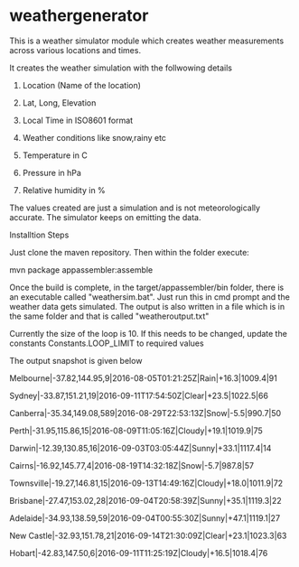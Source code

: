 # weathergenerator
This is a weather simulator module which creates weather measurements across various locations and times.

It creates the weather simulation with the follwowing details

1) Location (Name of the location)

2) Lat, Long, Elevation

3) Local Time in ISO8601 format

4) Weather conditions like snow,rainy etc

5) Temperature in C

6) Pressure in hPa

7) Relative humidity in %

The values created are just a simulation and is not meteorologically accurate. The simulator keeps on emitting the data.


Installtion Steps


Just clone the maven repository. Then within the folder execute:

mvn package appassembler:assemble

Once the build is complete, in the target/appassembler/bin folder, there is an executable called "weathersim.bat". Just run this in cmd prompt and the weather data gets simulated. The output is also written in a file which is in the same folder and that is called "weatheroutput.txt"



Currently the size of the loop is 10. If this needs to be changed, update the constants Constants.LOOP_LIMIT to required values


The output snapshot is given below

Melbourne|-37.82,144.95,9|2016-08-05T01:21:25Z|Rain|+16.3|1009.4|91

Sydney|-33.87,151.21,19|2016-09-11T17:54:50Z|Clear|+23.5|1022.5|66

Canberra|-35.34,149.08,589|2016-08-29T22:53:13Z|Snow|-5.5|990.7|50

Perth|-31.95,115.86,15|2016-08-09T11:05:16Z|Cloudy|+19.1|1019.9|75

Darwin|-12.39,130.85,16|2016-09-03T03:05:44Z|Sunny|+33.1|1117.4|14

Cairns|-16.92,145.77,4|2016-08-19T14:32:18Z|Snow|-5.7|987.8|57

Townsville|-19.27,146.81,15|2016-09-13T14:49:16Z|Cloudy|+18.0|1011.9|72

Brisbane|-27.47,153.02,28|2016-09-04T20:58:39Z|Sunny|+35.1|1119.3|22

Adelaide|-34.93,138.59,59|2016-09-04T00:55:30Z|Sunny|+47.1|1119.1|27

New Castle|-32.93,151.78,21|2016-09-14T21:30:09Z|Clear|+23.1|1023.3|63

Hobart|-42.83,147.50,6|2016-09-11T11:25:19Z|Cloudy|+16.5|1018.4|76

